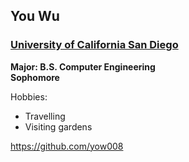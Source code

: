 ## You Wu
### [University of California San Diego](https://www.ucsd.edu/)
**Major: B.S. Computer Engineering**  
**Sophomore**

Hobbies:
- Travelling
- Visiting gardens

https://github.com/yow008
